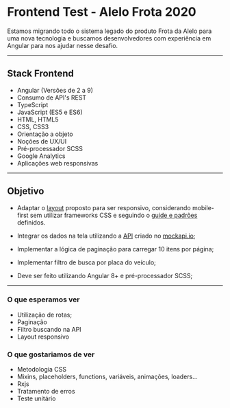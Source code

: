 # Frontend Test - Alelo Frota 2020

Estamos migrando todo o sistema legado do produto Frota da Alelo para uma nova tecnologia e buscamos desenvolvedores com experiência em Angular para nos ajudar nesse desafio.

---

## Stack Frontend

- Angular (Versões de 2 a 9)
- Consumo de API's REST
- TypeScript
- JavaScript (ES5 e ES6)
- HTML, HTML5
- CSS, CSS3
- Orientação a objeto
- Noções de UX/UI
- Pré-processador SCSS
- Google Analytics
- Aplicações web responsivas

---

## Objetivo

- Adaptar o [layout](./LAYOUT.md) proposto para ser responsivo, considerando mobile-first sem utilizar frameworks CSS e seguindo o [guide e padrões](./GUIDE.md) definidos.

- Integrar os dados na tela utilizando a [API](./ENDPOINT.md) criado no [mockapi.io](https://5e1f3d7d39f7a80014a5a349.mockapi.io/api/v1/vehicle);

- Implementar a lógica de paginação para carregar 10 itens por página;
- Implementar filtro de busca por placa do veículo;
- Deve ser feito utilizando Angular 8+ e pré-processador SCSS;

---


### O que esperamos ver

- Utilização de rotas;
- Paginação
- Filtro buscando na API
- Layout responsivo

### O que gostariamos de ver

- Metodologia CSS
- Mixins, placeholders, functions, variáveis, animações, loaders...
- Rxjs
- Tratamento de erros
- Teste unitário
